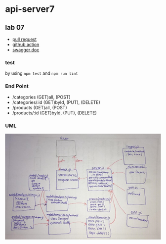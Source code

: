 # api-server7

## lab 07

- [pull request](https://github.com/sondos-401-advanced-javascript/api-server7/pull/2)
- [github action](https://github.com/sondos-401-advanced-javascript/api-server7/actions)
- [swagger doc](https://app.swaggerhub.com/apis/sondoshassan/lab8-realApi/0.1)

### test
by using `npm test`
and `npm run lint`

### End Point 
- /categories (GET)all, (POST)
- /categories/:id (GET)byId, (PUT), (DELETE)
- /products (GET)all, (POST)
- /products/:id (GET)byId, (PUT), (DELETE)


### UML
![UML](./assest/lab-08.jpg)